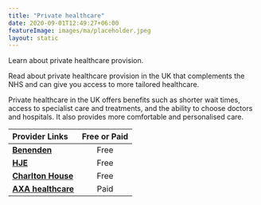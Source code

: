 ```yaml
---
title: "Private healthcare"
date: 2020-09-01T12:49:27+06:00
featureImage: images/ma/placeholder.jpeg
layout: static
---
```


Learn about private healthcare provision.

Read about private healthcare provision in the UK that complements the NHS and can give you access to more tailored healthcare.

Private healthcare in the UK offers benefits such as shorter wait times, access to specialist care and treatments, and the ability to choose doctors and hospitals. It also provides more comfortable and personalised care.

| Provider Links      | Free or Paid  |  
| :-----------          | :--------------:      |  
| [**Benenden**](https://www.benenden.co.uk/) | Free | 
| [**HJE**](https://hje.org.uk/the-many-benefits-of-private-healthcare/) | Free | 
| [**Charlton House**](https://charltonhousewealthmanagement.co.uk/7-important-reasons-why-you-need-private-medical-insurance/) | Free | 
| [**AXA healthcare**](https://www.axappphealthcare.co.uk/affiliate-business-quote/) | Paid | 
  

<br/><br/>






